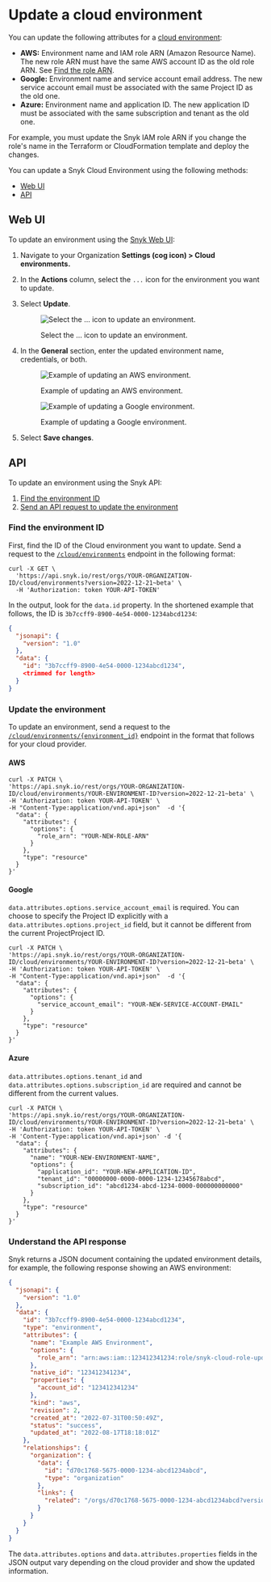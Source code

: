 # Update a cloud environment

You can update the following attributes for a [cloud environment](../key-concepts-for-cloud-scans.md#environments):

* **AWS:** Environment name and IAM role ARN (Amazon Resource Name). The new role ARN must have the same AWS account ID as the old role ARN. See [Find the role ARN](../../cloud-platform-integrations/aws-integration/aws-integration-web-ui/step-3-create-and-scan-a-cloud-environment-web-ui.md#find-the-role-arn).
* **Google:** Environment name and service account email address. The new service account email must be associated with the same Project ID as the old one.
* **Azure:** Environment name and application ID. The new application ID must be associated with the same subscription and tenant as the old one.

For example, you must update the Snyk IAM role ARN if you change the role's name in the Terraform or CloudFormation template and deploy the changes.

You can update a Snyk Cloud Environment using the following methods:

* [Web UI](update-a-cloud-environment.md#web-ui)
* [API](update-a-cloud-environment.md#api)

## Web UI

To update an environment using the [Snyk Web UI](https://app.snyk.io):

1. Navigate to your Organization **Settings (cog icon) > Cloud environments.**
2. In the **Actions** column, select the `...` icon for the environment you want to update.
3.  Select **Update**.

    <figure><img src="../../../../.gitbook/assets/snyk-cloud-update-env-ui.png" alt="Select the ... icon to update an environment."><figcaption><p>Select the ... icon to update an environment.</p></figcaption></figure>
4.  In the **General** section, enter the updated environment name, credentials, or both.

    <div><figure><img src="../../../../.gitbook/assets/snyk-cloud-update-aws-env-ui.png" alt="Example of updating an AWS environment."><figcaption><p>Example of updating an AWS environment.</p></figcaption></figure> <figure><img src="../../../../.gitbook/assets/snyk-cloud-update-google-env.png" alt="Example of updating a Google environment."><figcaption><p>Example of updating a Google environment.</p></figcaption></figure></div>
5. Select **Save changes**.

## API

To update an environment using the Snyk API:

1. [Find the environment ID](update-a-cloud-environment.md#find-the-environment-id)
2. [Send an API request to update the environment](update-a-cloud-environment.md#update-the-environment)

### Find the environment ID

First, find the ID of the Cloud environment you want to update. Send a request to the [`/cloud/environments`](https://apidocs.snyk.io/#get-/orgs/-org_id-/cloud/environments) endpoint in the following format:

```
curl -X GET \
  'https://api.snyk.io/rest/orgs/YOUR-ORGANIZATION-ID/cloud/environments?version=2022-12-21~beta' \
  -H 'Authorization: token YOUR-API-TOKEN'
```

In the output, look for the `data.id` property. In the shortened example that follows, the ID is `3b7ccff9-8900-4e54-0000-1234abcd1234`:

```json
{
  "jsonapi": {
    "version": "1.0"
  },
  "data": {
    "id": "3b7ccff9-8900-4e54-0000-1234abcd1234",
    <trimmed for length>
  }
}
```

### Update the environment

To update an environment, send a request to the [`/cloud/environments/{environment_id}`](https://apidocs.snyk.io/#patch-/orgs/-org_id-/cloud/environments/-environment_id-) endpoint in the format that follows for your cloud provider.

#### AWS

```
curl -X PATCH \
'https://api.snyk.io/rest/orgs/YOUR-ORGANIZATION-ID/cloud/environments/YOUR-ENVIRONMENT-ID?version=2022-12-21~beta' \
-H 'Authorization: token YOUR-API-TOKEN' \
-H "Content-Type:application/vnd.api+json"  -d '{
  "data": {
    "attributes": {
      "options": {
        "role_arn": "YOUR-NEW-ROLE-ARN"
      }
    },
    "type": "resource"
  }
}'
```

#### Google

`data.attributes.options.service_account_email` is required. You can choose to specify the Project ID explicitly with a `data.attributes.options.project_id` field, but it cannot be different from the current ProjectProject ID.

```
curl -X PATCH \
'https://api.snyk.io/rest/orgs/YOUR-ORGANIZATION-ID/cloud/environments/YOUR-ENVIRONMENT-ID?version=2022-12-21~beta' \
-H 'Authorization: token YOUR-API-TOKEN' \
-H "Content-Type:application/vnd.api+json"  -d '{
  "data": {
    "attributes": {
      "options": {
        "service_account_email": "YOUR-NEW-SERVICE-ACCOUNT-EMAIL"
      }
    },
    "type": "resource"
  }
}'
```

#### Azure

`data.attributes.options.tenant_id` and `data.attributes.options.subscription_id` are required and cannot be different from the current values.

```
curl -X PATCH \
'https://api.snyk.io/rest/orgs/YOUR-ORGANIZATION-ID/cloud/environments/YOUR-ENVIRONMENT-ID?version=2022-12-21~beta' \
-H 'Authorization: token YOUR-API-TOKEN' \
-H 'Content-Type:application/vnd.api+json' -d '{
  "data": {
    "attributes": {
      "name": "YOUR-NEW-ENVIRONMENT-NAME",
      "options": {
        "application_id": "YOUR-NEW-APPLICATION-ID",
        "tenant_id": "00000000-0000-0000-1234-12345678abcd",
        "subscription_id": "abcd1234-abcd-1234-0000-000000000000"
      }
    },
    "type": "resource"
  }
}'
```

### Understand the API response

Snyk returns a JSON document containing the updated environment details, for example, the following response showing an AWS environment:

```json
{
  "jsonapi": {
    "version": "1.0"
  },
  "data": {
    "id": "3b7ccff9-8900-4e54-0000-1234abcd1234",
    "type": "environment",
    "attributes": {
      "name": "Example AWS Environment",
      "options": {
        "role_arn": "arn:aws:iam::123412341234:role/snyk-cloud-role-updated"
      },
      "native_id": "123412341234",
      "properties": {
        "account_id": "123412341234"
      },
      "kind": "aws",
      "revision": 2,
      "created_at": "2022-07-31T00:50:49Z",
      "status": "success",
      "updated_at": "2022-08-17T18:18:01Z"
    },
    "relationships": {
      "organization": {
        "data": {
          "id": "d70c1768-5675-0000-1234-abcd1234abcd",
          "type": "organization"
        },
        "links": {
          "related": "/orgs/d70c1768-5675-0000-1234-abcd1234abcd?version=2022-12-21~beta"
        }
      }
    }
  }
}
```

The `data.attributes.options` and `data.attributes.properties` fields in the JSON output vary depending on the cloud provider and show the updated information.
